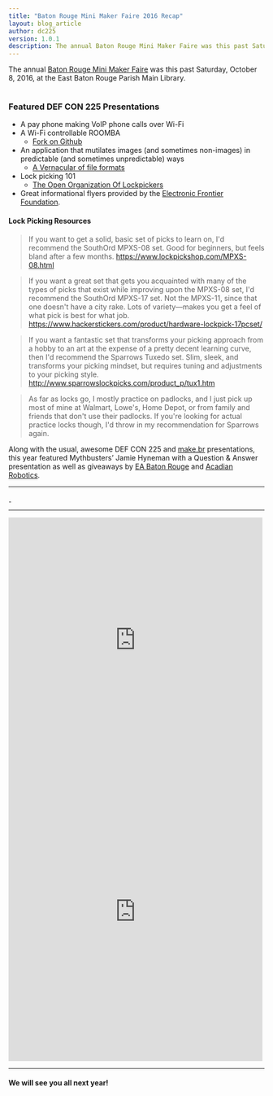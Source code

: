 ```yaml
---
title: "Baton Rouge Mini Maker Faire 2016 Recap"
layout: blog_article
author: dc225
version: 1.0.1
description: The annual Baton Rouge Mini Maker Faire was this past Saturday, October 8, 2016, at the East Baton Rouge Parish Main Library.
---
```


The annual [Baton Rouge Mini Maker Faire](http://www.makerfairebatonrouge.com) was this past Saturday, October 8, 2016, at the East Baton Rouge Parish Main Library.

<a href="https://s3-us-west-2.amazonaws.com/63306e6675736564/uplds/baton-rouge-mini-maker-faire-2016/table.jpg">
<img src="data:image/gif;base64,R0lGODlhAQABAIAAAAAAAP///yH5BAEAAAAALAAAAAABAAEAAAIBRAA7" data-original="https://s3-us-west-2.amazonaws.com/63306e6675736564/uplds/baton-rouge-mini-maker-faire-2016/table.jpg" class="lazy img-thumbnail" border="0" />
</a>

### Featured DEF CON 225 Presentations
  - A pay phone making VoIP phone calls over Wi-Fi
  - A Wi-Fi controllable ROOMBA
    - [Fork on Github](https://github.com/c0nfus3d/chibi)
  - An application that mutilates images (and sometimes non-images) in predictable (and sometimes unpredictable) ways
    - [A Vernacular of file formats](https://dl.dropboxusercontent.com/u/9054743/hifi%20Rosa%20Menkman%20-%20A%20Vernacular%20of%20File%20Formats.pdf)
  - Lock picking 101
    - [The Open Organization Of Lockpickers](http://toool.us/)
  - Great informational flyers provided by the [Electronic Frontier Foundation](https://www.eff.org).

#### Lock Picking Resources
> If you want to get a solid, basic set of picks to learn on, I'd recommend the SouthOrd MPXS-08 set. Good for beginners, but feels bland after a few months.
https://www.lockpickshop.com/MPXS-08.html

> If you want a great set that gets you acquainted with many of the types of picks that exist while improving upon the MPXS-08 set, I'd recommend the SouthOrd MPXS-17 set. Not the MPXS-11, since that one doesn't have a city rake. Lots of variety—makes you get a feel of what pick is best for what job.
https://www.hackerstickers.com/product/hardware-lockpick-17pcset/

> If you want a fantastic set that transforms your picking approach from a hobby to an art at the expense of a pretty decent learning curve, then I'd recommend the Sparrows Tuxedo set. Slim, sleek, and transforms your picking mindset, but requires tuning and adjustments to your picking style.
http://www.sparrowslockpicks.com/product_p/tux1.htm


> As far as locks go, I mostly practice on padlocks, and I just pick up most of mine at Walmart, Lowe's, Home Depot, or from family and friends that don't use their padlocks. If you're looking for actual practice locks though, I'd throw in my recommendation for Sparrows again.

Along with the usual, awesome DEF CON 225 and [make.br](http://makebr.com/) presentations, this year featured Mythbusters’ Jamie Hyneman with a Question & Answer presentation as well as giveaways by [EA Baton Rouge](https://www.facebook.com/EABatonRouge/) and [Acadian Robotics](https://www.facebook.com/AcadianRobotics/).

---

<a href="https://s3-us-west-2.amazonaws.com/63306e6675736564/uplds/baton-rouge-mini-maker-faire-2016/sign.jpg">
<img src="data:image/gif;base64,R0lGODlhAQABAIAAAAAAAP///yH5BAEAAAAALAAAAAABAAEAAAIBRAA7" data-original="https://s3-us-west-2.amazonaws.com/63306e6675736564/uplds/baton-rouge-mini-maker-faire-2016/sign.jpg" class="lazy img-thumbnail" border="0" />
</a>

<a href="https://s3-us-west-2.amazonaws.com/63306e6675736564/uplds/baton-rouge-mini-maker-faire-2016/general-rascality.jpg">
<img src="data:image/gif;base64,R0lGODlhAQABAIAAAAAAAP///yH5BAEAAAAALAAAAAABAAEAAAIBRAA7" data-original="https://s3-us-west-2.amazonaws.com/63306e6675736564/uplds/baton-rouge-mini-maker-faire-2016/general-rascality.jpg" class="lazy img-thumbnail" border="0" />
</a>

---

<iframe src="https://www.facebook.com/plugins/post.php?href=https%3A%2F%2Fwww.facebook.com%2FBRMakerFaire%2Fphotos%2Fa.1780791865502819.1073741831.1485467815035227%2F1780797052168967%2F%3Ftype%3D3&width=500" width="500" height="481" style="border:none;overflow:hidden" scrolling="no" frameborder="0" allowTransparency="true"></iframe>

<iframe src="https://www.facebook.com/plugins/post.php?href=https%3A%2F%2Fwww.facebook.com%2FBRMakerFaire%2Fphotos%2Fa.1780791865502819.1073741831.1485467815035227%2F1780797038835635%2F%3Ftype%3D3&width=500" width="500" height="588" style="border:none;overflow:hidden" scrolling="no" frameborder="0" allowTransparency="true"></iframe>

---

#### We will see you all next year!
